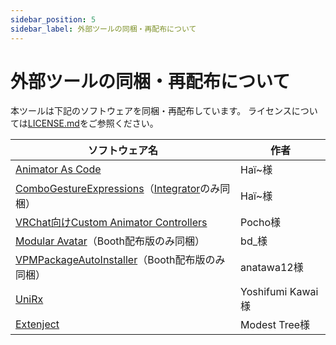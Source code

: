 ```yaml
---
sidebar_position: 5
sidebar_label: 外部ツールの同梱・再配布について
---
```


# 外部ツールの同梱・再配布について

本ツールは下記のソフトウェアを同梱・再配布しています。
ライセンスについては[LICENSE.md](https://github.com/suzuryg/face-emo/blob/main/LICENSE.md)をご参照ください。

|<center>ソフトウェア名</center>|<center>作者</center>|
|:-|:-|
|[Animator As Code](https://github.com/hai-vr/av3-animator-as-code)|Haï~様|
|[ComboGestureExpressions](https://hai-vr.github.io/combo-gesture-expressions-av3/)（[Integrator](https://hai-vr.github.io/combo-gesture-expressions-av3/integrator.html)のみ同梱）|Haï~様|
|[VRChat向けCustom Animator Controllers](https://pocho.booth.pm/items/4424448)|Pocho様|
|[Modular Avatar](https://modular-avatar.nadena.dev/)（Booth配布版のみ同梱）|bd_様|
|[VPMPackageAutoInstaller](https://github.com/anatawa12/VPMPackageAutoInstaller)（Booth配布版のみ同梱）|anatawa12様|
|[UniRx](https://github.com/neuecc/UniRx)|Yoshifumi Kawai様||
|[Extenject](https://github.com/Mathijs-Bakker/Extenject)|Modest Tree様||
